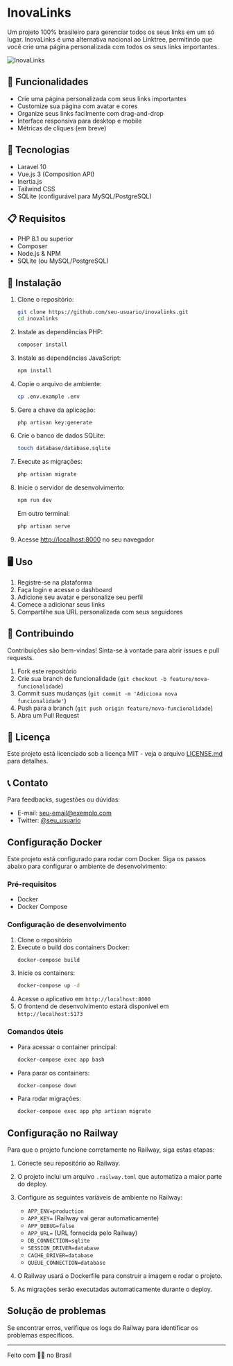 # InovaLinks

Um projeto 100% brasileiro para gerenciar todos os seus links em um só lugar. InovaLinks é uma alternativa nacional ao Linktree, permitindo que você crie uma página personalizada com todos os seus links importantes.

![InovaLinks](/public/logo.png)

## 🌟 Funcionalidades

- Crie uma página personalizada com seus links importantes
- Customize sua página com avatar e cores
- Organize seus links facilmente com drag-and-drop
- Interface responsiva para desktop e mobile
- Métricas de cliques (em breve)

## 🔧 Tecnologias

- Laravel 10
- Vue.js 3 (Composition API)
- Inertia.js
- Tailwind CSS
- SQLite (configurável para MySQL/PostgreSQL)

## 📋 Requisitos

- PHP 8.1 ou superior
- Composer
- Node.js & NPM
- SQLite (ou MySQL/PostgreSQL)

## 🚀 Instalação

1. Clone o repositório:
   ```bash
   git clone https://github.com/seu-usuario/inovalinks.git
   cd inovalinks
   ```

2. Instale as dependências PHP:
   ```bash
   composer install
   ```

3. Instale as dependências JavaScript:
   ```bash
   npm install
   ```

4. Copie o arquivo de ambiente:
   ```bash
   cp .env.example .env
   ```

5. Gere a chave da aplicação:
   ```bash
   php artisan key:generate
   ```

6. Crie o banco de dados SQLite:
   ```bash
   touch database/database.sqlite
   ```

7. Execute as migrações:
   ```bash
   php artisan migrate
   ```

8. Inicie o servidor de desenvolvimento:
   ```bash
   npm run dev
   ```
   Em outro terminal:
   ```bash
   php artisan serve
   ```

9. Acesse [http://localhost:8000](http://localhost:8000) no seu navegador

## 🖥️ Uso

1. Registre-se na plataforma
2. Faça login e acesse o dashboard
3. Adicione seu avatar e personalize seu perfil
4. Comece a adicionar seus links
5. Compartilhe sua URL personalizada com seus seguidores

## 🤝 Contribuindo

Contribuições são bem-vindas! Sinta-se à vontade para abrir issues e pull requests.

1. Fork este repositório
2. Crie sua branch de funcionalidade (`git checkout -b feature/nova-funcionalidade`)
3. Commit suas mudanças (`git commit -m 'Adiciona nova funcionalidade'`)
4. Push para a branch (`git push origin feature/nova-funcionalidade`)
5. Abra um Pull Request

## 📄 Licença

Este projeto está licenciado sob a licença MIT - veja o arquivo [LICENSE.md](LICENSE.md) para detalhes.

## 📞 Contato

Para feedbacks, sugestões ou dúvidas:
- E-mail: [seu-email@exemplo.com](mailto:seu-email@exemplo.com)
- Twitter: [@seu_usuario](https://twitter.com/seu_usuario)

## Configuração Docker

Este projeto está configurado para rodar com Docker. Siga os passos abaixo para configurar o ambiente de desenvolvimento:

### Pré-requisitos
- Docker
- Docker Compose

### Configuração de desenvolvimento
1. Clone o repositório
2. Execute o build dos containers Docker:
   ```bash
   docker-compose build
   ```
3. Inicie os containers:
   ```bash
   docker-compose up -d
   ```
4. Acesse o aplicativo em `http://localhost:8000`
5. O frontend de desenvolvimento estará disponível em `http://localhost:5173`

### Comandos úteis
- Para acessar o container principal:
  ```bash
  docker-compose exec app bash
  ```
- Para parar os containers:
  ```bash
  docker-compose down
  ```
- Para rodar migrações:
  ```bash
  docker-compose exec app php artisan migrate
  ```

## Configuração no Railway

Para que o projeto funcione corretamente no Railway, siga estas etapas:

1. Conecte seu repositório ao Railway.

2. O projeto inclui um arquivo `.railway.toml` que automatiza a maior parte do deploy.

3. Configure as seguintes variáveis de ambiente no Railway:
   - `APP_ENV=production`
   - `APP_KEY=` (Railway vai gerar automaticamente)
   - `APP_DEBUG=false`
   - `APP_URL=` (URL fornecida pelo Railway)
   - `DB_CONNECTION=sqlite`
   - `SESSION_DRIVER=database`
   - `CACHE_DRIVER=database`
   - `QUEUE_CONNECTION=database`

4. O Railway usará o Dockerfile para construir a imagem e rodar o projeto.

5. As migrações serão executadas automaticamente durante o deploy.

## Solução de problemas

Se encontrar erros, verifique os logs do Railway para identificar os problemas específicos.

---
Feito com 💚💛 no Brasil 